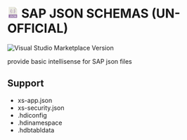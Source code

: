 # <img height="25px" src="./icon.png"> SAP JSON SCHEMAS (UN-OFFICIAL)

![Visual Studio Marketplace Version](https://img.shields.io/visual-studio-marketplace/v/TheoSun.sap-json-schemas?label=vscode%20marketplace)

provide basic intellisense for SAP json files

## Support

* xs-app.json
* xs-security.json
* .hdiconfig
* .hdinamespace
* .hdbtabldata